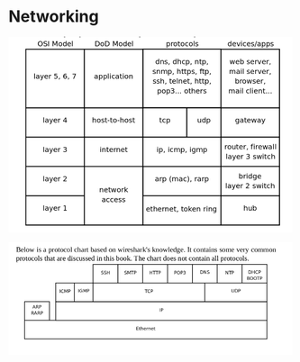 # Networking



![](<../../.gitbook/assets/image (139).png>)

![](<../../.gitbook/assets/image (57).png>)
